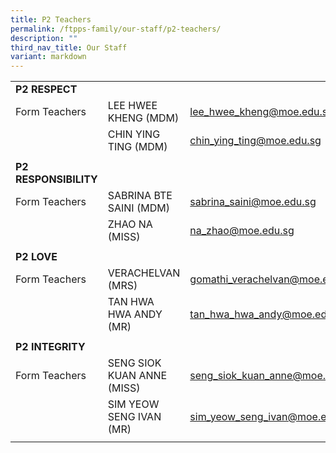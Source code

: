```yaml
---
title: P2 Teachers
permalink: /ftpps-family/our-staff/p2-teachers/
description: ""
third_nav_title: Our Staff
variant: markdown
---
```

|  |  |  |
|---|---|---|
|  **P2 RESPECT** |  |  |
|  Form Teachers |  LEE HWEE KHENG (MDM) |  [lee_hwee_kheng@moe.edu.sg ](mailto:lee_hwee_kheng@moe.edu.sg ) |
|   |  CHIN YING TING (MDM) |  [chin_ying_ting@moe.edu.sg](mailto:chin_ying_ting@moe.edu.sg) |
|  |  |  |
|  **P2 RESPONSIBILITY** |  |  |
|  Form Teachers |  SABRINA BTE SAINI (MDM) |  [sabrina_saini@moe.edu.sg](mailto:sabrina_saini@moe.edu.sg) |
|  |  ZHAO NA (MISS)  |  [na_zhao@moe.edu.sg](mailto:na_zhao@moe.edu.sg) |
|  |  |  |
|  **P2 LOVE** |  |  |
|  Form Teachers |  VERACHELVAN (MRS) |  [gomathi_verachelvan@moe.edu.sg](mailto:gomathi_verachelvan@moe.edu.sg) |
|  |  TAN HWA HWA ANDY (MR) |  [tan_hwa_hwa_andy@moe.edu.sg](mailto:tan_hwa_hwa_andy@moe.edu.sg) |
|  |  |  |
|  **P2 INTEGRITY**  |   |   |
|  Form Teachers |  SENG SIOK KUAN ANNE (MISS) |  [seng_siok_kuan_anne@moe.edu.sg](mailto:seng_siok_kuan_anne@moe.edu.sg) |
|   |  SIM YEOW SENG IVAN (MR) |  [sim_yeow_seng_ivan@moe.edu.sg](mailto:sim_yeow_seng_ivan@moe.edu.sg) |
|   |   |   |